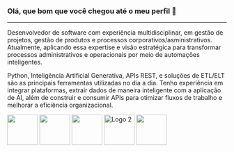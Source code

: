 ### Olá, que bom que você chegou até o meu perfil 🤘
----------------------------------------------------

Desenvolvedor de software com experiência multidisciplinar, em gestão de projetos, gestão de produtos e processos corporativos/asministrativos. Atualmente, aplicando essa expertise e visão estratégica para transformar processos administrativos e operacionais por meio de automações inteligentes.

Python, Inteligência Artificial Generativa, APIs REST, e soluções de ETL/ELT são as principais ferramentas utilizadas no dia a dia. Tenho experiência em integrar plataformas, extrair dados de maneira inteligente com a aplicação de AI, além de construir e consumir APIs para otimizar fluxos de trabalho e melhorar a eficiência organizacional.

<div align="left">

  <img src="https://cdn.jsdelivr.net/gh/devicons/devicon/icons/python/python-original.svg" width="70" height="70"/>       
  <img src="https://cdn.jsdelivr.net/gh/devicons/devicon/icons/dotnetcore/dotnetcore-original.svg" width="70" height="70" />
  <img src="https://cdn.jsdelivr.net/gh/devicons/devicon/icons/mongodb/mongodb-original-wordmark.svg" width="70" height="70" />
  <img src="https://cdn.jsdelivr.net/gh/devicons/devicon/icons/mysql/mysql-original.svg" alt="Logo 2" width="70" height="70" />
  <img src="https://cdn.jsdelivr.net/gh/devicons/devicon/icons/javascript/javascript-original.svg" width="70" height="70" />
</div>



